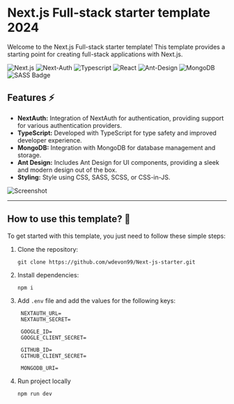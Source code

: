 # Next.js Full-stack starter template 2024

Welcome to the Next.js Full-stack starter template! This template provides a starting point for creating full-stack applications with Next.js.

![Next.js](https://img.shields.io/badge/next.js-242424?style=for-the-badge&logo=nextdotjs&logoColor=white)
![Next-Auth](https://img.shields.io/badge/Next%20Auth-563D7C?style=for-the-badge&logoColor=white)
![Typescript](https://img.shields.io/badge/Typescript-007acc?style=for-the-badge&logo=typescript&logoColor=fff)
![React](https://img.shields.io/badge/-React-61DBFB?style=for-the-badge&logo=react&logoColor=black)
![Ant-Design](https://img.shields.io/badge/AntDesign-0170FE?style=for-the-badge&logo=antdesign&logoColor=white)
![MongoDB](https://img.shields.io/badge/MongoDB-4EA94B?style=for-the-badge&logo=mongodb&logoColor=white)
![SASS Badge](https://img.shields.io/badge/Sass-CC6699?style=for-the-badge&logo=sass&logoColor=white)

## Features ⚡

- **NextAuth:** Integration of NextAuth for authentication, providing support for various authentication providers.
- **TypeScript:** Developed with TypeScript for type safety and improved developer experience.
- **MongoDB:** Integration with MongoDB for database management and storage.
- **Ant Design:** Includes Ant Design for UI components, providing a sleek and modern design out of the box.
- **Styling:** Style using CSS, SASS, SCSS, or CSS-in-JS.

![Screenshot](https://img.hotimg.com/ss0801c6061e6c5b5d.png)

---

## How to use this template? 🤔

To get started with this template, you just need to follow these simple steps:

1. Clone the repository:

   ```
   git clone https://github.com/wdevon99/Next-js-starter.git
   ```

2. Install dependencies:

   ```
   npm i
   ```

3. Add `.env` file and add the values for the following keys:

   ```
    NEXTAUTH_URL=
    NEXTAUTH_SECRET=

    GOOGLE_ID=
    GOOGLE_CLIENT_SECRET=

    GITHUB_ID=
    GITHUB_CLIENT_SECRET=

    MONGODB_URI=
   ```

4. Run project locally

   ```
   npm run dev
   ```

